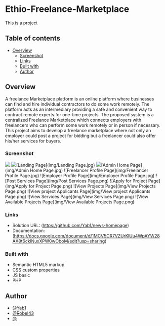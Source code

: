 # Ethio-Freelance-Marketplace

This is a project

## Table of contents

- [Overview](#overview)
  - [Screenshot](#screenshot)
  - [Links](#links)
  - [Built with](#built-with)
  - [Author](#author)

## Overview

A freelance Marketplace platform is an online platform where businesses can find and hire individual contractors to do some work remotely. The platform acts as an intermediary providing a safe and convenient way to contract remote experts for one-time projects.
The proposed system is a centralized Freelance Marketplace which connects employers with freelancers who can perform some work remotely or in person if necessary. This project aims to develop a freelance marketplace where not only an employer could post a project for bidding but a freelancer could also offer his/her services for buyers.

### Screenshot

![](./screenshot.jpg)
![](./screenshot.jpg)[Landing Page](img/Landing Page.jpg)
![](./screenshot.jpg)[Admin Home Page](img/Admin Home Page.jpg)
![Freelancer Profile Page](img/Freelancer Profile Page.jpg)
![Employer Profile Page](img/Employer Profile Page.jpg)
![Post Services Page](img/Post Services Page.png)
![Apply for Project Page](img/Apply for Project Page.png)
![View Projects Page](img/View Projects Page.png)
![View project Applicants Page](img/View project Applicants Page.png)
![View Services Page](img/View Services Page.png)
![View Available Projects Page](img/View Available Projects Page.png)

### Links

- Solution URL: (https://github.com/Yab1/news-homepage)
- Documentation: (https://docs.google.com/document/d/1MCV5CR7VZUrKlUu4WpAYW28AX8t6cklNuxXPW0wOboM/edit?usp=sharing)

### Built with

- Semantic HTML5 markup
- CSS custom properties
- JS basic
- PHP

## Author

- [@Yab1](https://github.com/Yab1)
- [@Robel43](https://github.com/Robel43)
- [@]()
